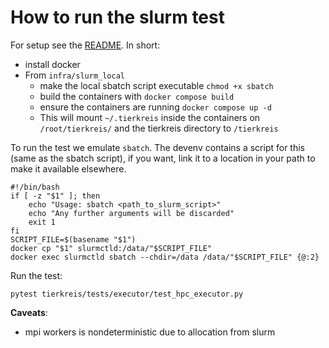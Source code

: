 # How to run the slurm test

For setup see the [README](README.md).
In short:

- install docker
- From `infra/slurm_local`
  - make the local sbatch script executable `chmod +x sbatch`
  - build the containers with `docker compose build`
  - ensure the containers are running `docker compose up -d`
  - This will mount `~/.tierkreis` inside the containers on `/root/tierkreis/` and the tierkreis directory to `/tierkreis`

To run the test we emulate `sbatch`.
The devenv contains a script for this (same as the sbatch script), if you want, link it to a location in your path to make it available elsewhere.

```
#!/bin/bash
if [ -z "$1" ]; then
    echo "Usage: sbatch <path_to_slurm_script>"
    echo "Any further arguments will be discarded"
    exit 1
fi
SCRIPT_FILE=$(basename "$1")
docker cp "$1" slurmctld:/data/"$SCRIPT_FILE"
docker exec slurmctld sbatch --chdir=/data /data/"$SCRIPT_FILE" {@:2}
```

Run the test:

```
pytest tierkreis/tests/executor/test_hpc_executor.py
```

**Caveats**:

- mpi workers is nondeterministic due to allocation from slurm
